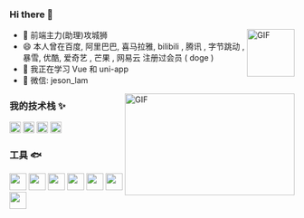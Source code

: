 ### Hi there 👋

<!--
**jesonlam8848/jesonlam8848** is a ✨ _special_ ✨ repository because its `README.md` (this file) appears on your GitHub profile.

Here are some ideas to get you started:
- 🔭 I’m currently working on ...
- 👯 I’m looking to collaborate on ...
- 🤔 I’m looking for help with ...
- 📫 How to reach me: ...
- ⚡ Fun fact: ...🆕🐞📝🗑
-->
<!--<img align="right" alt="GIF" src="https://media.giphy.com/media/LnQjpWaON8nhr21vNW/giphy.gif" width="84" title="Hellow!">-->
<img align="right" alt="GIF" src="https://user-images.githubusercontent.com/110996333/188844122-e3e331da-250d-4da5-b6a7-63758c49c32a.gif" width="84" title="Hellow!">

- 🐧 前端主力(助理)攻城狮
- 😄 本人曾在百度, 阿里巴巴, 喜马拉雅, bilibili , 腾讯 , 字节跳动 , 暴雪, 优酷, 爱奇艺 , 芒果 , 网易云 注册过会员 ( doge )
- 🌱 我正在学习 Vue 和 uni-app
- 💬 微信: jeson_lam

<!--<img height=180px align="right" alt="GIF" src="https://github.com/abhisheknaiidu/abhisheknaiidu/blob/master/code.gif?raw=true" width="300" title="Do what you like, and do it best!">-->
<img height=180px align="right" alt="GIF" src="https://user-images.githubusercontent.com/110996333/188844519-d4b6cba9-9497-41e4-a182-388b5bb482b5.gif" width="300" title="Do what you like, and do it best!">

### 我的技术栈 ✨
<p>
  <img align="" style="height:20" src="https://img.shields.io/badge/HTML-10%25-red" />
  <img align="" height="20" src="https://img.shields.io/badge/CSS-20%25-blueviolet" />
  <img align="" height="20" src="https://img.shields.io/badge/JavaScript-35%25-yellow" />
  <img align="" height="20" src="https://img.shields.io/badge/Vue-35%25-brightgreen" />
</p>

### 工具 🐟
<p>
  <img src="https://user-images.githubusercontent.com/110996333/190866695-e0fe26e7-1260-4523-82e3-3784bb84e530.png" width="30">
  <img src="https://user-images.githubusercontent.com/110996333/190866819-d63b5ae2-6127-4922-8f7f-b2e4820878b7.png" width="30">
  <img src="https://user-images.githubusercontent.com/29084184/128668555-59d96329-2e64-4370-bfdc-89bf7a12aea8.png" width="30">
  <img src="https://user-images.githubusercontent.com/110996333/190054795-542fb579-a1ac-4ced-a073-af3a75507eb3.png" width="30">
  <img src="https://user-images.githubusercontent.com/110996333/190055072-dde66cd2-3110-4941-af82-a2cd5fcc6866.png" width="30">
  <img src="https://user-images.githubusercontent.com/110996333/190055910-89dc9517-96c7-4c8e-b049-b38727d67718.png" width="30">
  <img src="https://user-images.githubusercontent.com/110996333/190056549-1cce9698-2be5-4c52-ab66-e7fdbf650b98.png" width="30">
</p>
